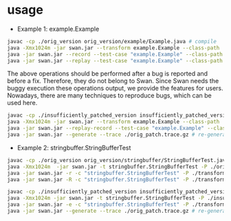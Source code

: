 usage
=====

* Example 1: example.Example

```bash
javac -cp ./orig_version orig_version/example/Example.java # compile
java -Xmx1024m -jar swan.jar --transform example.Example --class-path ./orig_version # instrumentation
java -jar swan.jar --record --test-case "example.Example" --class-path ./transformed_version_example_Example # record an buggy execution
java -jar swan.jar --replay --test-case "example.Example" --class-path ./transformed_version_example_Example --trace ./orig.trace.gz # reproduce the buggy execution
```

The above operations should be performed after a bug is reported and before a fix. Therefore, they do not belong to Swan. Since Swan needs the buggy execution these operations output, we provide the features for users. Nowadays, there are many techniques to reproduce bugs, which can be used here.

```bash
javac -cp ./insufficiently_patched_version insufficiently_patched_version/example/Example.java # compile
java -Xmx1024m -jar swan.jar --transform example.Example --class-path ./insufficiently_patched_version --patch :22,:27 # instrumentation with patch
java -jar swan.jar --replay-record --test-case "example.Example" --class-path ./transformed_version_example_Example --trace ./orig.trace.gz # reproduce the buggy execution and record another one that contain the patch information
java -jar swan.jar --generate --trace ./orig_patch.trace.gz # re-generate the orig trace using synchronization information
```

* Example 2: stringbuffer.StringBufferTest

```bash
javac -cp ./orig_version orig_version/stringbuffer/StringBufferTest.java # compile
java -Xmx1024m  -jar swan.jar -t stringbuffer.StringBufferTest -P ./orig_version # instrumentation
java -jar swan.jar -r -c "stringbuffer.StringBufferTest" -P ./transformed_version_stringbuffer_StringBufferTest # record an buggy execution
java -jar swan.jar -R -c "stringbuffer.StringBufferTest" -P ./transformed_version_stringbuffer_StringBufferTest -T ./orig.trace.gz # reproduce the buggy execution
```

```bash
javac -cp ./insufficiently_patched_version insufficiently_patched_version/stringbuffer/StringBufferTest.java # compile
java -Xmx1024m -jar swan.jar -t stringbuffer.StringBufferTest -P ./insufficiently_patched_version -p :443,:448 # instrumentation with patch
java -jar swan.jar -e -c "stringbuffer.StringBufferTest" -P ./transformed_version_stringbuffer_StringBufferTest -T ./orig.trace.gz # reproduce the buggy execution and record another one that contain the patch information
java -jar swan.jar --generate --trace ./orig_patch.trace.gz # re-generate the orig trace using synchronization information
```

